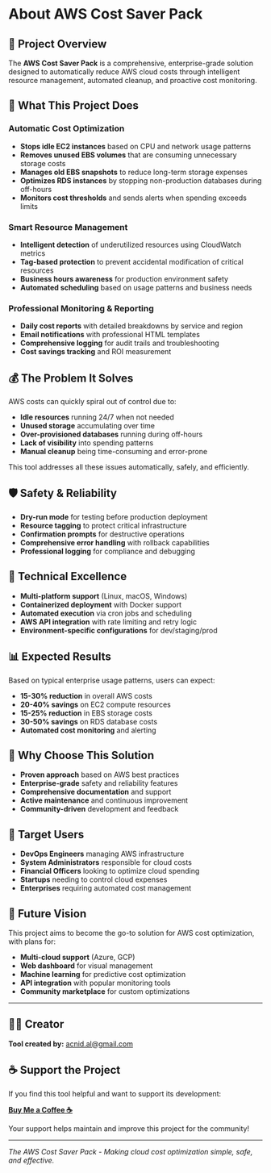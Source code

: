 # About AWS Cost Saver Pack

## 🎯 Project Overview

The **AWS Cost Saver Pack** is a comprehensive, enterprise-grade solution designed to automatically reduce AWS cloud costs through intelligent resource management, automated cleanup, and proactive cost monitoring.

## 🚀 What This Project Does

### **Automatic Cost Optimization**
- **Stops idle EC2 instances** based on CPU and network usage patterns
- **Removes unused EBS volumes** that are consuming unnecessary storage costs
- **Manages old EBS snapshots** to reduce long-term storage expenses
- **Optimizes RDS instances** by stopping non-production databases during off-hours
- **Monitors cost thresholds** and sends alerts when spending exceeds limits

### **Smart Resource Management**
- **Intelligent detection** of underutilized resources using CloudWatch metrics
- **Tag-based protection** to prevent accidental modification of critical resources
- **Business hours awareness** for production environment safety
- **Automated scheduling** based on usage patterns and business needs

### **Professional Monitoring & Reporting**
- **Daily cost reports** with detailed breakdowns by service and region
- **Email notifications** with professional HTML templates
- **Comprehensive logging** for audit trails and troubleshooting
- **Cost savings tracking** and ROI measurement

## 💰 The Problem It Solves

AWS costs can quickly spiral out of control due to:
- **Idle resources** running 24/7 when not needed
- **Unused storage** accumulating over time
- **Over-provisioned databases** running during off-hours
- **Lack of visibility** into spending patterns
- **Manual cleanup** being time-consuming and error-prone

This tool addresses all these issues automatically, safely, and efficiently.

## 🛡️ Safety & Reliability

- **Dry-run mode** for testing before production deployment
- **Resource tagging** to protect critical infrastructure
- **Confirmation prompts** for destructive operations
- **Comprehensive error handling** with rollback capabilities
- **Professional logging** for compliance and debugging

## 🔧 Technical Excellence

- **Multi-platform support** (Linux, macOS, Windows)
- **Containerized deployment** with Docker support
- **Automated execution** via cron jobs and scheduling
- **AWS API integration** with rate limiting and retry logic
- **Environment-specific configurations** for dev/staging/prod

## 📊 Expected Results

Based on typical enterprise usage patterns, users can expect:
- **15-30% reduction** in overall AWS costs
- **20-40% savings** on EC2 compute resources
- **15-25% reduction** in EBS storage costs
- **30-50% savings** on RDS database costs
- **Automated cost monitoring** and alerting

## 🌟 Why Choose This Solution

- **Proven approach** based on AWS best practices
- **Enterprise-grade** safety and reliability features
- **Comprehensive documentation** and support
- **Active maintenance** and continuous improvement
- **Community-driven** development and feedback

## 🎯 Target Users

- **DevOps Engineers** managing AWS infrastructure
- **System Administrators** responsible for cloud costs
- **Financial Officers** looking to optimize cloud spending
- **Startups** needing to control cloud expenses
- **Enterprises** requiring automated cost management

## 🔮 Future Vision

This project aims to become the go-to solution for AWS cost optimization, with plans for:
- **Multi-cloud support** (Azure, GCP)
- **Web dashboard** for visual management
- **Machine learning** for predictive cost optimization
- **API integration** with popular monitoring tools
- **Community marketplace** for custom optimizations

---

## 👨‍💻 Creator

**Tool created by:** [acnid.al@gmail.com](mailto:acnid.al@gmail.com)

## ☕ Support the Project

If you find this tool helpful and want to support its development:

**[Buy Me a Coffee ☕](https://buymeacoffee.com/acnidal)**

Your support helps maintain and improve this project for the community!

---

*The AWS Cost Saver Pack - Making cloud cost optimization simple, safe, and effective.*
